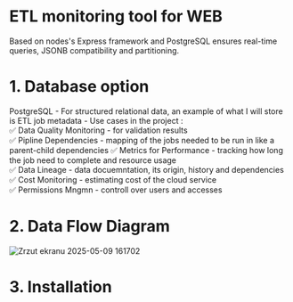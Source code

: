 # ETL monitoring tool for WEB

Based on nodes's Express framework and PostgreSQL ensures real-time queries, JSONB compatibility and partitioning.

# 1. Database option 

PostgreSQL - For structured relational data, an example of what I will store is ETL job metadata - Use cases in the project :  
✅ Data Quality Monitoring - for validation results  
✅ Pipline Dependencies - mapping of the jobs needed to be run in like a parent-child dependencies
✅ Metrics for Performance - tracking how long the job need to complete and resource usage    
✅ Data Lineage - data docuemntation, its origin, history and dependencies   
✅ Cost Monitoring - estimating cost of the cloud service   
✅ Permissions Mngmn - controll over users and accesses   
 
# 2. Data Flow Diagram 

![Zrzut ekranu 2025-05-09 161702](https://github.com/user-attachments/assets/18118829-3346-4222-8a6c-15267247b209)

# 3. Installation 

